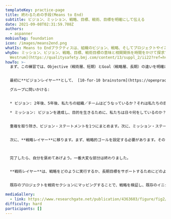 ```yaml
---
templateKey: practice-page
title: 終わるための手段(Means to End)
subtitle: ビジョン、ミッション、戦略、目標、戦術、目標を明確にして伝える
date: 2021-09-08T02:31:59.708Z
authors:
  - aspanner
mobiusTag: foundation
icon: /images/means2end.png
whatIs: Means to Endプラクティスは、組織のビジョン、戦略、そしてプロジェクトやイニシアティブを通じた戦術的な実行（タクティクス）を定義、差別化し、共有するのに役立ちます。参加者は、ビジョン、戦略、戦術の各レイヤー間の関係と依存関係を定義し、探求します。
whyDo: ミッション、ビジョン、戦略、目標、戦術目標の意味と相関関係を時間をかけて探求することは、組織が明確さを生み出し、チームと社員に力を与えるのに役立ちます。その結果、[Ron
  Westrum](https://qualitysafety.bmj.com/content/13/suppl_2/ii22?ref=hvper.com&utm_source=hvper.com&utm_medium=website)によるハイパフォーマーな組織の確立を支援する文化が生まれます。
howTo: >-
  まず、この練習では、Objective（戦術層、短期）とGoal（戦略層、長期）の違いを明確にします。フレームワークによって定義が異なるので、このプラクティスを始める前にレベルをセットしておくことが重要になります。


  最初に**ビジョンレイヤー**として、 [10-for-10 brainstorm](https://openpracticelibrary-ja.netlify.app//practice/10-for-10/)を始める、もしくは、[Start with Why.](https://openpracticelibrary-ja.netlify.app//practice/start-with-why/)を行えると効果的です。

  グループに問いかける:


  * ビジョン: 2年後、5年後、私たちの組織／チームはどうなっているか？それは私たちの目的にどのように役立っているのか？

  * ミッション: ビジョンを達成し、目的を生きるために、私たちは日々何をしているのか？


  重複を取り除き、ビジョン・ステートメントを1つにまとめます。次に、ミッション・ステートメントの重複を取り除き、ビジョンをサポートする上位5つ（最大）に投票します。その後、各ミッションが、ビジョン・ステートメントと直接かつ明確にリンクしていることを確認します。そうでない場合は、レイヤーが違っていたり、関連性がなかったり、ビジョンが不完全だったり、古かったりする可能性があります。


  次に、**戦略レイヤー**に移ります。まず、戦略的ゴールを設定する必要があります。そのためには、10-for-10のブレーンストーミングをもう1回行うか、[Start at the End](https://openpracticelibrary-ja.netlify.app//practice/start-at-the-end/)を使うのがよいでしょう。ゴールが決まったら、そのゴールをビジョン・ステートメントと対応させ、それぞれのゴールがビジョンをどのようにサポートしているかを明確にします。ゴールとビジョンが明確にリンクしたら、次のステップとして、各ゴールに関連するプラクティスを設定する[インパクトマッピング](https://openpracticelibrary-ja.netlify.app//practice/impact-mapping/)を行います。すべてのゴールとそれに対応する戦略が確立されたら、その戦略をミッションにリンクさせ、意味のあるものにする必要があります。



  完了したら、自分を褒めてあげよう。一番大変な部分は終わりました。


  **戦術レイヤー**は、戦略をどのように実行するか、長期目標をサポートするためにどのような短期目標やOKRs(Objectives and Key Results)を達成するかに関係します。


  既存のプロジェクトを戦術セクションにマッピングすることで、戦略を検証し、既存のイニシアティブが戦略に沿っているかどうかを確認することができます。新しいアイデアが必要な場合は、[How Might We](https://openpracticelibrary-ja.netlify.app//practice/hmw/)アイディエーションセッションを行うことができます。こうすることで、新鮮な視点を得ることができ、短いチーム目標や主要な結果を達成するための新しい戦術的アプローチを確立することができます。ここでも重要なのは、戦略レイヤー（戦略とゴール）とのマッピングを完了し、整合性を保つことです。

mediaGallery:
  - link: https://www.researchgate.net/publication/4363603/figure/fig2/AS:670046728777751@1536762997576/BMM-Means-and-End-2.png
difficulty: hard
participants: []
---
```

